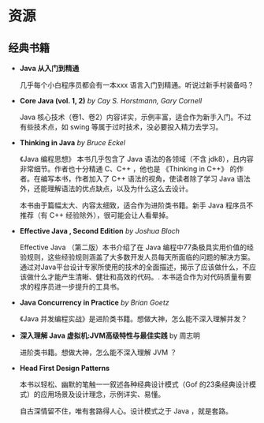 # 资源

## 经典书籍

- **Java 从入门到精通**

  几乎每个小白程序员都会有一本xxx 语言入门到精通。听说过新手村装备吗？

- **Core Java (vol. 1, 2)** *by Cay S. Horstmann, Gary Cornell*

  Java 核心技术（卷1、卷2）内容详实，示例丰富，适合作为新手入门。不过有些技术点，如 swing 等属于过时技术，没必要投入精力去学习。

- **Thinking in Java** *by Bruce Eckel*

  《Java 编程思想》 本书几乎包含了 Java 语法的各领域（不含 jdk8），且内容非常细节。作者也十分精通 C、C++ ，他也是 《Thinking in C++》 的作者。在编写本书，作者加入了 C++ 语法的视角，使读者除了学习 Java 语法外，还能理解语法的优点缺点，以及为什么这么去设计。

  本书由于篇幅太大、内容太细致，适合作为进阶类书籍。新手 Java 程序员不推荐（有 C++ 经验除外），很可能会让人看晕掉。

- **Effective Java , Second Edition** *by Joshua Bloch*

  Effective Java （第二版）本书介绍了在 Java 编程中77条极具实用价值的经验规则，这些经验规则涵盖了大多数开发人员每天所面临的问题的解决方案。通过对Java平台设计专家所使用的技术的全面描述，揭示了应该做什么，不应该做什么才能产生清晰、健壮和高效的代码。.
  本书适合作为对代码质量有要求的程序员进一步提升的工具书。

- **Java Concurrency in Practice** *by Brian Goetz*

  《Java 并发编程实战》是进阶类书籍。想做大神，怎么能不深入理解并发？

- **深入理解 Java 虚拟机:JVM高级特性与最佳实践** by 周志明

  进阶类书籍。想做大神，怎么能不深入理解 JVM ？

- **Head First Design Patterns**

  本书以轻松、幽默的笔触一一叙述各种经典设计模式（Gof 的23条经典设计模式）的应用场景及设计理念，示例详实、易懂。

  自古深情留不住，唯有套路得人心。设计模式之于 Java ，就是套路。
